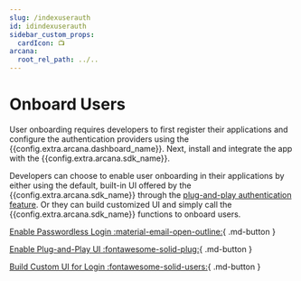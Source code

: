```yaml
---
slug: /indexuserauth
id: idindexuserauth
sidebar_custom_props:
  cardIcon: 📺
arcana:
  root_rel_path: ../..
---
```

# Onboard Users

User onboarding requires developers to first register their applications and configure the authentication providers using the {{config.extra.arcana.dashboard_name}}. Next, install and integrate the app with the {{config.extra.arcana.sdk_name}}.

Developers can choose to enable user onboarding in their applications by either using the default, built-in UI offered by the {{config.extra.arcana.sdk_name}}  through the [plug-and-play authentication feature]({{page.meta.arcana.root_rel_path}}/concepts/plugnplayauth.md). Or they can build customized UI and simply call the {{config.extra.arcana.sdk_name}} functions to onboard users.

[Enable Passwordless Login :material-email-open-outline:](./wallet_plugnplay.md){ .md-button }

[Enable Plug-and-Play UI :fontawesome-solid-plug:](./wallet_plugnplay.md){ .md-button }

[Build Custom UI for Login :fontawesome-solid-users:](./build_social/index.md){ .md-button } 
